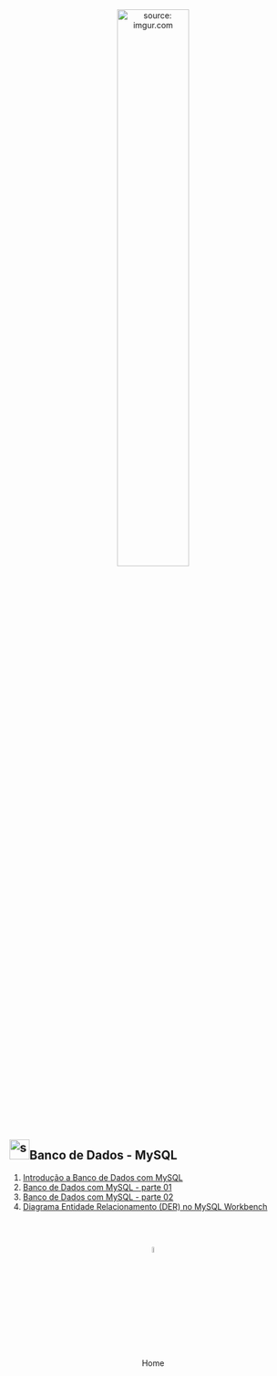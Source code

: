 <div align="center">
    <img src="https://i.imgur.com/icgjsRQ.png" title="source: imgur.com" width="50%"/>
</div>


<h2><img src="https://i.imgur.com/Mh2KzWe.png" title="source: imgur.com" width="35px"/>Banco de Dados - MySQL</h2>

1. <a href="01.md" >Introdução a Banco de Dados com MySQL</a>
2. <a href="02.md" >Banco de Dados com MySQL - parte 01</a>
3. <a href="03.md" >Banco de Dados com MySQL - parte 02</a>
4. <a href="04.md" >Diagrama Entidade Relacionamento (DER) no MySQL Workbench</a>

<br /><br />
	
<div align="center"><a href="../README.md"><img src="https://i.imgur.com/kfHCxif.png" title="source: imgur.com" width="5%"/></a></div>
<div align="center">Home</div>
